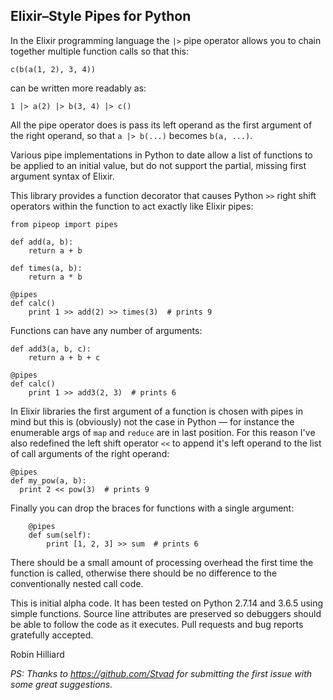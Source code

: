 ## Elixir–Style Pipes for Python

In the Elixir programming language the `|>` pipe operator allows you to chain together
multiple function calls so that this:

```$elixir 
c(b(a(1, 2), 3, 4))
```

can be written more readably as:

```$elixir
1 |> a(2) |> b(3, 4) |> c()
```

All the pipe operator does is pass its left operand as the first argument of the right operand,
so that `a |> b(...)` becomes `b(a, ...)`.

Various pipe implementations in Python to date allow a list of functions to be applied
to an initial value, but do not support the partial, missing first argument syntax of Elixir.

This library provides a function decorator that causes Python `>>` right shift operators within the
function to act exactly like Elixir pipes:

```$python
from pipeop import pipes

def add(a, b):
    return a + b
    
def times(a, b):
    return a * b
    
@pipes
def calc()
    print 1 >> add(2) >> times(3)  # prints 9
``` 

Functions can have any number of arguments:

```$python
def add3(a, b, c):
    return a + b + c
    
@pipes
def calc()
    print 1 >> add3(2, 3)  # prints 6
```

In Elixir libraries the first argument of a function is chosen with pipes in mind but this is (obviously) not the
case in Python — for instance the enumerable args of `map` and `reduce` are in last position. For this
reason I've also redefined the left shift operator `<<` to append it's left operand to the list of call 
arguments of the right operand:

```$python
@pipes
def my_pow(a, b):
  print 2 << pow(3)  # prints 9
```

Finally you can drop the braces for functions with a single argument:

```$python
    @pipes
    def sum(self):
        print [1, 2, 3] >> sum  # prints 6
```

There should be a small amount of processing overhead the first time the function is called,
otherwise there should be no difference to the conventionally nested call code.

This is initial alpha code. It has been tested on Python 2.7.14 and 3.6.5 using simple functions.
Source line attributes are preserved so debuggers should be able to follow the code as it
executes. Pull requests and bug reports gratefully accepted.

Robin Hilliard

_PS: Thanks to https://github.com/Stvad for submitting the first issue with some great suggestions._
